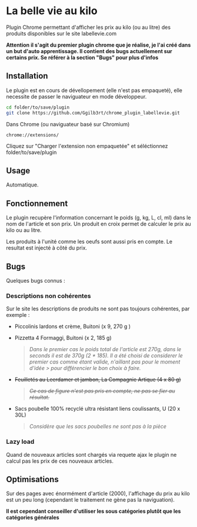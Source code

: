 # La belle vie au kilo
Plugin Chrome permettant d'afficher les prix au kilo (ou au litre) des produits disponibles sur le site labellevie.com

**Attention il s'agit du premier plugin chrome que je réalise, je l'ai créé dans un but d'auto apprentissage. Il contient des bugs actuellement sur certains prix. Se référer à la section "Bugs" pour plus d'infos**

## Installation
Le plugin est en cours de dévellopement (elle n'est pas empaqueté), elle necessite de passer le naviguateur en mode développeur.
```bash
cd folder/to/save/plugin
git clone https://github.com/Ggilb3rt/chrome_plugin_labellevie.git
```

Dans Chrome (ou naviguateur basé sur Chromium)
```
chrome://extensions/
```
Cliquez sur "Charger l'extension non empaquetée" et séléctionnez folder/to/save/plugin

## Usage
Automatique.

## Fonctionnement
Le plugin recupère l'information concernant le poids (g, kg, L, cl, ml) dans le nom de l'article et son prix. Un produit en croix permet de calculer le prix au kilo ou au litre.

Les produits à l'unité comme les oeufs sont aussi pris en compte.
Le resultat est injecté à côté du prix.

## Bugs
Quelques bugs connus :

### Descriptions non cohérentes
Sur le site les descriptions de produits ne sont pas toujours cohérentes, par exemple :
- Piccolinis lardons et crème, Buitoni (x 9, 270 g )
- Pizzetta 4 Formaggi, Buitoni (x 2, 185 g)

	> *Dans le premier cas le poids total de l'article est 270g, dans le seconds il est de 370g (2 * 185).
	> Il a été choisi de considerer le premier cas comme étant valide, n'aillant pas pour le moment d'idée > pour différencier le bon choix à faire.*

- ~~Feuilletés au Leerdamer et jambon, La Compagnie Artique (4 x 80 g)~~

	>	~~*Ce cas de figure n'est pas pris en compte, ne pas se fier au résultat.*~~

- Sacs poubelle 100% recyclé ultra résistant liens coulissants, U (20 x 30L)

	>	*Considère que les sacs poubelles ne sont pas à la pièce*

### Lazy load
Quand de nouveaux articles sont chargés via requete ajax le plugin ne calcul pas les prix de ces nouveaux articles.

## Optimisations
Sur des pages avec énormément d'article (2000), l'affichage du prix au kilo est un peu long (cependant le traitement ne gène pas la naviguation).

**Il est cependant conseiller d'utiliser les sous catégories plutôt que les catégories générales**